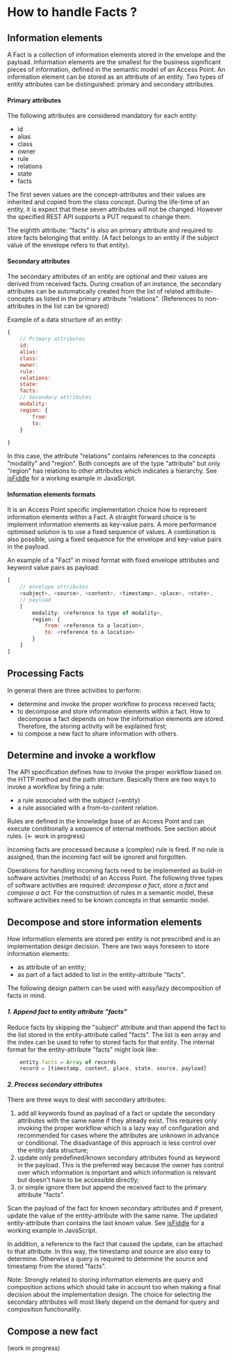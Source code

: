 # How to handle Facts ?

## Information elements
A Fact is a collection of information elements stored in the envelope and the payload. Information elements are the smallest for the business significant pieces of information, defined in the semantic model of an Access Point. An information element can be stored as an attribute of an entity. Two types of entity attributes can be distinguished: primary and secondary attributes.

#### Primary attributes
The following attributes are considered mandatory for each entity:  
- id
- alias
- class
- owner
- rule
- relations
- state
- facts 

The first seven values are the concept-attributes and their values are inherited and copied from the class concept. During the life-time of an entity, it is expect that these seven attributes will not be changed. However the specified REST API supports a PUT request to change them. 

The eightth attribute: "facts" is also an primary attribute and required to store facts belonging that entity. (A fact belongs to an entity if the subject value of the envelope refers to that entity).
 
#### Secondary attributes
The secondary attributes of an entity are optional and their values are derived from received facts. During creation of an instance, the secondary attributes can be automatically created from the list of related attribute-concepts as listed in the primary attribute "relations". (References to non-attributes in the list can be ignored)

Example of a data structure of an entity:
```Javascript
{
	// Primary attributes
	id:
	alias:
	class:
	owner:
	rule:
	relations:
	state:
	facts:
	// Secondary attributes
	modality: 
	region: {
		from:
		to:
	}
	
}
```
In this case, the attribute "relations" contains references to the concepts "modality" and "region". Both concepts are of the type "attribute" but only "region" has relations to other attributes which indicates a hierarchy. See [jsFiddle](http://jsfiddle.net/ErikCornelisse/5VDSc/) for a working example in JavaScript.

#### Information elements formats
It is an Access Point specific implementation choice how to represent information elements within a Fact. A straight forward choice is to implement information elements as key-value pairs. A more performance optimised solution is to use a fixed sequence of values. A combination is also possible, using a fixed sequence for the envelope and key-value pairs in the payload.

An example of a "Fact" in mixed format with fixed envelope attributes and keyword value pairs as payload:

```javascript
[	
	// envelope attributes
	<subject>, <source>, <content>, <timestamp>, <place>, <state>,
	// payload
	[
		modality: <reference to type of modality>,
		region: {
			from: <reference to a location>,
			to: <reference to a location>
		}
	]
]
```

## Processing Facts
In general there are three activities to perform:
* determine and invoke the proper workflow to process received facts;
* to decompose and store information elements within a fact. How to decompose a fact depends on how the information elements are stored. Therefore, the storing activity will be explained first;
* to compose a new fact to share information with others.

## Determine and invoke a workflow
The API specification defines how to invoke the proper workflow based on the HTTP method and the path structure. Basically there are two ways to invoke a workflow by firing a rule:
* a rule associated with the subject (=entity)
* a rule associated with a from-to-content relation. 

Rules are defined in the knowledge base of an Access Point and can execute  conditionally a sequence of internal methods. See section about rules. (<- work in progress)

Incoming facts are processed because a (complex) rule is fired. If no rule is assigned, than the incoming fact will be ignored and forgotten.

Operations for handling incoming facts need to be implemented as build-in software activities (methods) of an Access Point. The following three types of software activities are required: *decompose a fact*, *store a fact* and *compose a act*. For the construction of rules in a semantic model, these software activities need to be known concepts in that semantic model.

## Decompose and store information elements
How information elements are stored per entity is not prescribed and is an implementation design decision. There are two ways foreseen to store information elements:
* as attribute of an entity;
* as part of a fact added to list in the entity-attribute "facts".

The following  design pattern can be used with easy/lazy decomposition of facts in mind.

#### *1. Append fact to entity attribute "facts"* 
Reduce facts by skipping the "subject" attribute and than append the fact to the list stored in the entity-attribute called "facts". The list is een array and the index can be used to refer to stored facts for that entity.
The internal format for the entity-attribute "facts" might look like:
```javascript
	entity.facts = Array of records
	record = [timestamp, content, place, state, source, payload]
```
#### *2. Process secondary attributes*
There are three ways to deal with secondary attributes:
1. add all keywords found as payload of a fact or update the secondary attributes with the same name if they already exist. This requires only invoking the proper workflow which is a lazy way of configuration and recommended for cases where the attributes are unknown in advance or conditional. The disadvantage of this approach is less control over the entity data structure;
2. update only predefined/known secondary attributes found as keyword in the payload. This is the preferred way because the owner has control over which information is important and which information is relevant but doesn't have to be accessible directly; 
3. or simple ignore them but append the received fact to the primary attribute "facts".

Scan the payload of the fact for known secondary attributes and if present, update the value of the entity-attribute with the same name. The updated entity-attribute than contains the last known value. See [jsFiddle](http://jsfiddle.net/ErikCornelisse/5VDSc/) for a working example in JavaScript.


In addition, a reference to the fact that caused the update, can be attached to that attribute. In this way, the timestamp and source are also easy to determine. Otherwise a query is required to determine the source and timestamp from the stored "facts". 

Note:
Strongly related to storing information elements are query and composition actions which should take in account too when making a final decision about the implementation design. The choice for selecting the secondary attributes will most likely depend on the demand for query and composition functionality. 


## Compose a new fact
(work in progress)
